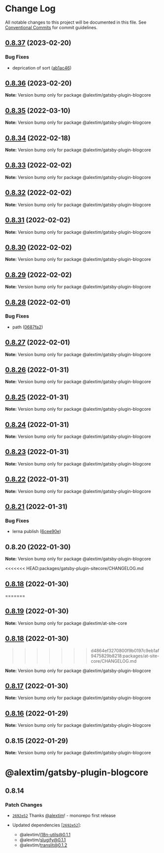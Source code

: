 # Change Log

All notable changes to this project will be documented in this file.
See [Conventional Commits](https://conventionalcommits.org) for commit guidelines.

## [0.8.37](https://github.com/alextim/at-blog/compare/@alextim/gatsby-plugin-blogcore@0.8.36...@alextim/gatsby-plugin-blogcore@0.8.37) (2023-02-20)


### Bug Fixes

* deprication of sort ([ab1ac46](https://github.com/alextim/at-blog/commit/ab1ac46c60b5c8e6cffcf647e2e4353d4512fa8c))





## [0.8.36](https://github.com/alextim/at-blog/compare/@alextim/gatsby-plugin-blogcore@0.8.35...@alextim/gatsby-plugin-blogcore@0.8.36) (2023-02-20)

**Note:** Version bump only for package @alextim/gatsby-plugin-blogcore





## [0.8.35](https://github.com/alextim/at-blog/compare/@alextim/gatsby-plugin-blogcore@0.8.34...@alextim/gatsby-plugin-blogcore@0.8.35) (2022-03-10)

**Note:** Version bump only for package @alextim/gatsby-plugin-blogcore





## [0.8.34](https://github.com/alextim/at-blog/compare/@alextim/gatsby-plugin-blogcore@0.8.33...@alextim/gatsby-plugin-blogcore@0.8.34) (2022-02-18)

**Note:** Version bump only for package @alextim/gatsby-plugin-blogcore





## [0.8.33](https://github.com/alextim/at-blog/compare/@alextim/gatsby-plugin-blogcore@0.8.32...@alextim/gatsby-plugin-blogcore@0.8.33) (2022-02-02)

**Note:** Version bump only for package @alextim/gatsby-plugin-blogcore





## [0.8.32](https://github.com/alextim/at-blog/compare/@alextim/gatsby-plugin-blogcore@0.8.31...@alextim/gatsby-plugin-blogcore@0.8.32) (2022-02-02)

**Note:** Version bump only for package @alextim/gatsby-plugin-blogcore





## [0.8.31](https://github.com/alextim/at-blog/compare/@alextim/gatsby-plugin-blogcore@0.8.30...@alextim/gatsby-plugin-blogcore@0.8.31) (2022-02-02)

**Note:** Version bump only for package @alextim/gatsby-plugin-blogcore





## [0.8.30](https://github.com/alextim/at-blog/compare/@alextim/gatsby-plugin-blogcore@0.8.29...@alextim/gatsby-plugin-blogcore@0.8.30) (2022-02-02)

**Note:** Version bump only for package @alextim/gatsby-plugin-blogcore





## [0.8.29](https://github.com/alextim/at-blog/compare/@alextim/gatsby-plugin-blogcore@0.8.28...@alextim/gatsby-plugin-blogcore@0.8.29) (2022-02-02)

**Note:** Version bump only for package @alextim/gatsby-plugin-blogcore





## [0.8.28](https://github.com/alextim/at-blog/compare/@alextim/gatsby-plugin-blogcore@0.8.27...@alextim/gatsby-plugin-blogcore@0.8.28) (2022-02-01)


### Bug Fixes

* path ([0687fa2](https://github.com/alextim/at-blog/commit/0687fa2708263b076cba1d14e62dfe137b34611d))





## [0.8.27](https://github.com/alextim/at-blog/compare/@alextim/gatsby-plugin-blogcore@0.8.26...@alextim/gatsby-plugin-blogcore@0.8.27) (2022-02-01)

**Note:** Version bump only for package @alextim/gatsby-plugin-blogcore





## [0.8.26](https://github.com/alextim/at-blog/compare/@alextim/gatsby-plugin-blogcore@0.8.25...@alextim/gatsby-plugin-blogcore@0.8.26) (2022-01-31)

**Note:** Version bump only for package @alextim/gatsby-plugin-blogcore





## [0.8.25](https://github.com/alextim/at-blog/compare/@alextim/gatsby-plugin-blogcore@0.8.24...@alextim/gatsby-plugin-blogcore@0.8.25) (2022-01-31)

**Note:** Version bump only for package @alextim/gatsby-plugin-blogcore





## [0.8.24](https://github.com/alextim/at-blog/compare/@alextim/gatsby-plugin-blogcore@0.8.23...@alextim/gatsby-plugin-blogcore@0.8.24) (2022-01-31)

**Note:** Version bump only for package @alextim/gatsby-plugin-blogcore





## [0.8.23](https://github.com/alextim/at-blog/compare/@alextim/gatsby-plugin-blogcore@0.8.22...@alextim/gatsby-plugin-blogcore@0.8.23) (2022-01-31)

**Note:** Version bump only for package @alextim/gatsby-plugin-blogcore





## [0.8.22](https://github.com/alextim/at-blog/compare/@alextim/gatsby-plugin-blogcore@0.8.21...@alextim/gatsby-plugin-blogcore@0.8.22) (2022-01-31)

**Note:** Version bump only for package @alextim/gatsby-plugin-blogcore





## [0.8.21](https://github.com/alextim/at-blog/compare/@alextim/gatsby-plugin-blogcore@0.8.20...@alextim/gatsby-plugin-blogcore@0.8.21) (2022-01-31)


### Bug Fixes

* lerna publish ([6cee90e](https://github.com/alextim/at-blog/commit/6cee90e8336a5f1905f0424761fcba3966998c9d))





## 0.8.20 (2022-01-30)

**Note:** Version bump only for package @alextim/gatsby-plugin-blogcore





<<<<<<< HEAD:packages/gatsby-plugin-sitecore/CHANGELOG.md
## [0.8.18](https://github.com/alextim/at-blog/compare/@alextim/gatsby-plugin-blogcore@0.8.17...@alextim/gatsby-plugin-blogcore@0.8.18) (2022-01-30)
=======
## [0.8.19](https://github.com/alextim/at-blog/compare/@alextim/at-site-core@0.8.18...@alextim/at-site-core@0.8.19) (2022-01-30)

**Note:** Version bump only for package @alextim/at-site-core





## [0.8.18](https://github.com/alextim/at-blog/compare/@alextim/at-site-core@0.8.17...@alextim/at-site-core@0.8.18) (2022-01-30)
>>>>>>> d4864ef3270800f9b0197c9eb1af9475829b8218:packages/at-site-core/CHANGELOG.md

**Note:** Version bump only for package @alextim/gatsby-plugin-blogcore





## [0.8.17](https://github.com/alextim/at-blog/compare/@alextim/gatsby-plugin-blogcore@0.8.16...@alextim/gatsby-plugin-blogcore@0.8.17) (2022-01-30)

**Note:** Version bump only for package @alextim/gatsby-plugin-blogcore





## [0.8.16](https://github.com/alextim/at-blog/compare/@alextim/gatsby-plugin-blogcore@0.8.15...@alextim/gatsby-plugin-blogcore@0.8.16) (2022-01-29)

**Note:** Version bump only for package @alextim/gatsby-plugin-blogcore

## 0.8.15 (2022-01-29)

**Note:** Version bump only for package @alextim/gatsby-plugin-blogcore

# @alextim/gatsby-plugin-blogcore

## 0.8.14

### Patch Changes

- [`2692e52`](https://github.com/alextim/at-blog/commit/2692e524fe2bf10e47e1a4fbd6f7173ca1be3b65) Thanks [@alextim](https://github.com/alextim)! - monorepo first release

- Updated dependencies [[`2692e52`](https://github.com/alextim/at-blog/commit/2692e524fe2bf10e47e1a4fbd6f7173ca1be3b65)]:
  - @alextim/i18n-utils@0.1.1
  - @alextim/slugify@0.1.1
  - @alextim/translit@0.1.2
